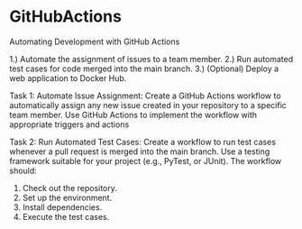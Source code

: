 # GitHubActions
Automating Development with GitHub Actions

1.) Automate the assignment of issues to a team member.
2.) Run automated test cases for code merged into the main branch.
3.) (Optional) Deploy a web application to Docker Hub.

Task 1: Automate Issue Assignment:
Create a GitHub Actions workflow to automatically assign any new issue created in your repository to a specific team member.
Use GitHub Actions to implement the workflow with appropriate triggers and actions

Task 2: Run Automated Test Cases:
Create a workflow to run test cases whenever a pull request is merged into the main branch.
Use a testing framework suitable for your project (e.g., PyTest, or JUnit).
The workflow should:
  1. Check out the repository.
  2. Set up the environment.
  3. Install dependencies.
  4. Execute the test cases.
